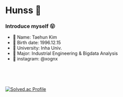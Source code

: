 # Hunss 🦊


### Introduce myself 😝
 - 🧿 Name: Taehun Kim
 - 🔮 Birth date: 1996.12.15
 - 🏫 University: Inha Univ.
 - 📖 Major: Industrial Engineering & Bigdata Analysis
 - 💌 instagram: @xognx

<br/>
<br/>
<br/>

[![Solved.ac Profile](http://mazassumnida.wtf/api/v2/generate_badge?boj=kth5954)](https://solved.ac/kth5954/)

